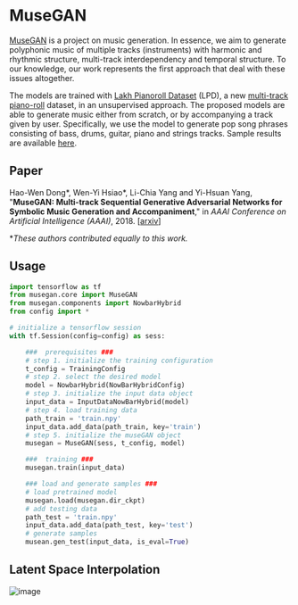MuseGAN
=======

[MuseGAN](https://salu133445.github.io/musegan/) is a project on music generation.
In essence, we aim to generate polyphonic music of multiple tracks (instruments) with harmonic and rhythmic structure, multi-track interdependency and temporal structure.
To our knowledge, our work represents the first approach that deal with these issues altogether.

The models are trained with [Lakh Pianoroll Dataset](https://salu133445.github.io/musegan/datset) (LPD), a new [multi-track piano-roll](https://salu133445.github.io/musegan/dataset#multitrack) dataset, in an unsupervised approach.
The proposed models are able to generate music either from scratch, or by accompanying a track given by user.
Specifically, we use the model to generate pop song phrases consisting of bass, drums, guitar, piano and strings tracks.
Sample results are available [here](https://salu133445.github.io/musegan/results).

Paper
-----

Hao-Wen Dong\*, Wen-Yi Hsiao\*, Li-Chia Yang and Yi-Hsuan Yang, "**MuseGAN: Multi-track Sequential Generative Adversarial Networks for Symbolic Music Generation and Accompaniment**," in *AAAI Conference on Artificial Intelligence (AAAI)*, 2018.
[[arxiv](http://arxiv.org/abs/1709.06298)]

\**These authors contributed equally to this work.*

Usage
-----

```python
import tensorflow as tf
from musegan.core import MuseGAN
from musegan.components import NowbarHybrid
from config import *

# initialize a tensorflow session
with tf.Session(config=config) as sess:

    ###  prerequisites ###
    # step 1. initialize the training configuration
    t_config = TrainingConfig
    # step 2. select the desired model
    model = NowbarHybrid(NowBarHybridConfig)
    # step 3. initialize the input data object
    input_data = InputDataNowBarHybrid(model)
    # step 4. load training data
    path_train = 'train.npy'
    input_data.add_data(path_train, key='train')
    # step 5. initialize the museGAN object
    musegan = MuseGAN(sess, t_config, model)

    ###  training ###
    musegan.train(input_data)

    ### load and generate samples ###
    # load pretrained model
    musegan.load(musegan.dir_ckpt)
    # add testing data
    path_test = 'train.npy'
    input_data.add_data(path_test, key='test')
    # generate samples
    musean.gen_test(input_data, is_eval=True)

```

Latent Space Interpolation
--------------------------
![image](https://github.com/salu133445/musegan/blob/master/docs/figs/train.gif)
